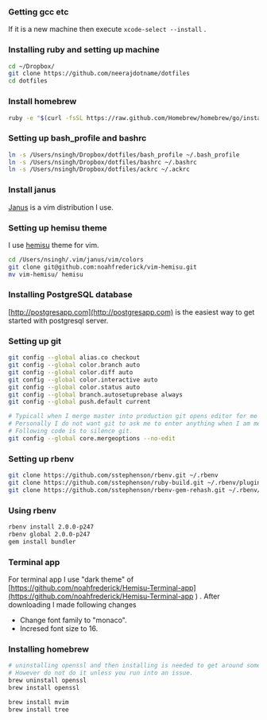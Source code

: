 ### Getting gcc etc

If it is a new machine then execute `xcode-select --install` .

### Installing ruby and setting up machine

``` bash
cd ~/Dropbox/
git clone https://github.com/neerajdotname/dotfiles
cd dotfiles
```

### Install homebrew

``` bash
ruby -e "$(curl -fsSL https://raw.github.com/Homebrew/homebrew/go/install)"
```

### Setting up bash_profile and bashrc

``` bash
ln -s /Users/nsingh/Dropbox/dotfiles/bash_profile ~/.bash_profile
ln -s /Users/nsingh/Dropbox/dotfiles/bashrc ~/.bashrc
ln -s /Users/nsingh/Dropbox/dotfiles/ackrc ~/.ackrc
```

### Install janus

[Janus](https://github.com/carlhuda/janus) is a vim distribution I use.

### Setting up hemisu theme

I use [hemisu](http://noahfrederick.com/vim-color-scheme-hemisu/) theme for vim.

``` bash
cd /Users/nsingh/.vim/janus/vim/colors
git clone git@github.com:noahfrederick/vim-hemisu.git
mv vim-hemisu/ hemisu
```

### Installing PostgreSQL database

[http://postgresapp.com](http://postgresapp.com) is the easiest way to get started with postgresql server.

### Setting up git 

``` bash
git config --global alias.co checkout
git config --global color.branch auto
git config --global color.diff auto
git config --global color.interactive auto
git config --global color.status auto
git config --global branch.autosetuprebase always
git config --global push.default current

# Typicall when I merge master into production git opens editor for me to type merge message.
# Personally I do not want git to ask me to enter anything when I am merging a branch into another.
# Following code is to silence git.
git config --global core.mergeoptions --no-edit
```
### Setting up rbenv

``` bash
git clone https://github.com/sstephenson/rbenv.git ~/.rbenv
git clone https://github.com/sstephenson/ruby-build.git ~/.rbenv/plugins/ruby-build
git clone https://github.com/sstephenson/rbenv-gem-rehash.git ~/.rbenv/plugins/rbenv-gem-rehash
```

### Using rbenv

``` bash
rbenv install 2.0.0-p247
rbenv global 2.0.0-p247
gem install bundler
```

### Terminal app

For terminal app I use "dark theme" of [https://github.com/noahfrederick/Hemisu-Terminal-app](https://github.com/noahfrederick/Hemisu-Terminal-app ) . After downloading I made following changes
- Change font family to "monaco".
- Incresed font size to 16.


### Installing homebrew

``` bash
# uninstalling openssl and then installing is needed to get around some rubygems issue.
# However do not do it unless you run into an issue.
brew uninstall openssl
brew install openssl

brew install mvim
brew install tree
